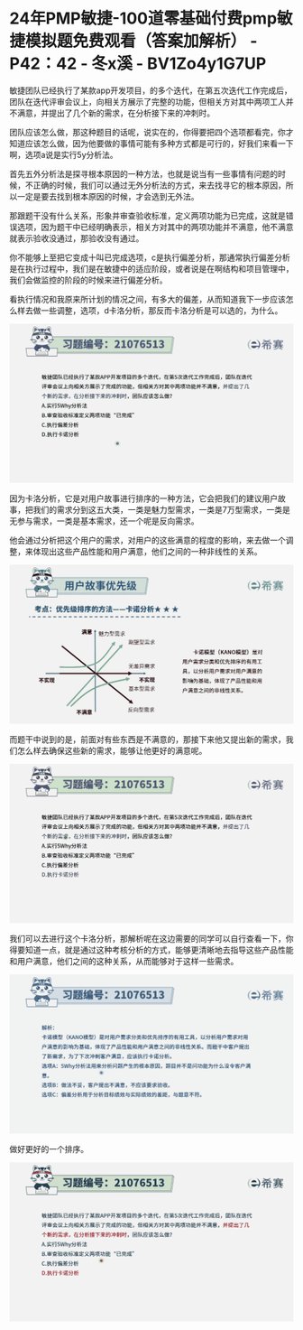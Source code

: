 # 24年PMP敏捷-100道零基础付费pmp敏捷模拟题免费观看（答案加解析） - P42：42 - 冬x溪 - BV1Zo4y1G7UP

敏捷团队已经执行了某款app开发项目，的多个迭代，在第五次迭代工作完成后，团队在迭代评审会议上，向相关方展示了完整的功能，但相关方对其中两项工人并不满意，并提出了几个新的需求，在分析接下来的冲刺时。

团队应该怎么做，那这种题目的话呢，说实在的，你得要把四个选项都看完，你才知道应该怎么做，因为他要做的事情可能有多种方式都是可行的，好我们来看一下啊，选项a说是实行5y分析法。

首先五外分析法是探寻根本原因的一种方法，也就是说当有一些事情有问题的时候，不正确的时候，我们可以通过无外分析法的方式，来去找寻它的根本原因，所以一定是要去找到根本原因的时候，才会选到无外法。

那跟题干没有什么关系，形象并审查验收标准，定义两项功能为已完成，这就是错误选项，因为题干中已经明确表示，相关方对其中的两项功能并不满意，他不满意就表示验收没通过，那验收没有通过。

你不能够上至把它变成十叫已完成选项，c是执行偏差分析，那通常执行偏差分析是在执行过程中，我们是在敏捷中的适应阶段，或者说是在啊结构和项目管理中，我们会做监控的阶段的时候来进行偏差分析。

看执行情况和我原来所计划的情况之间，有多大的偏差，从而知道我下一步应该怎么样去做一些调整，选项，d卡洛分析，那反而卡洛分析是可以选的，为什么。



![](img/67bc782e4a34a8d55da1764148ee6a7b_1.png)

因为卡洛分析，它是对用户故事进行排序的一种方法，它会把我们的建议用户故事，把我们的需求分到这五大类，一类是魅力型需求，一类是7万型需求，一类是无参与需求，一类是基本需求，还一个呢是反向需求。

他会通过分析把这个用户的需求，对用户的这些满意的程度的影响，来去做一个调整，来体现出这些产品性能和用户满意，他们之间的一种非线性的关系。



![](img/67bc782e4a34a8d55da1764148ee6a7b_3.png)

而题干中说到的是，前面对有些东西是不满意的，那接下来他又提出新的需求，我们怎么样去确保这些新的需求，能够让他更好的满意呢。



![](img/67bc782e4a34a8d55da1764148ee6a7b_5.png)

我们可以去进行这个卡洛分析，那解析呢在这边需要的同学可以自行查看一下，你得要知道一点，就是通过这种考核分析的方式，能够更清晰地去指导这些产品性能和用户满意，他们之间的这种关系，从而能够对于这样一些需求。



![](img/67bc782e4a34a8d55da1764148ee6a7b_7.png)

做好更好的一个排序。

![](img/67bc782e4a34a8d55da1764148ee6a7b_9.png)